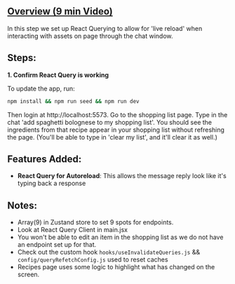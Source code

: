 ## [Overview (9 min Video)](https://drive.google.com/file/d/1_JTB_4HXUw83F1LAoj4hf4_dY_qSelVM/view?usp=sharing)

In this step we set up React Querying to allow for 'live reload' when interacting with assets on page through the chat window.

## Steps:

**1. Confirm React Query is working**

To update the app, run:

```bash
npm install && npm run seed && npm run dev
```

Then login at http://localhost:5573. Go to the shopping list page. Type in the chat 'add spaghetti bolognese to my shopping list'. You should see the ingredients from that recipe appear in your shopping list without refreshing the page. (You'll be able to type in 'clear my list', and it'll clear it as well.)

## Features Added:

- **React Query for Autoreload**: This allows the message reply look like it's typing back a response

## Notes:

- Array(9) in Zustand store to set 9 spots for endpoints.
- Look at React Query Client in main.jsx
- You won't be able to edit an item in the shopping list as we do not have an endpoint set up for that.
- Check out the custom hook `hooks/useInvalidateQueries.js` && `config/queryRefetchConfig.js` used to reset caches
- Recipes page uses some logic to highlight what has changed on the screen.
